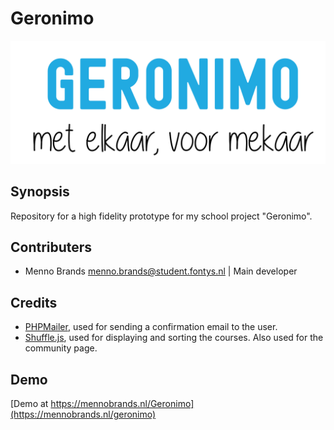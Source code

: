 # Geronimo

![Image of Geronimo logo](https://github.com/MennoBrands/Geronimo/blob/main/images/GeronimoLogo.PNG)


## Synopsis
Repository for a high fidelity prototype for my school project "Geronimo".

## Contributers
- Menno Brands <menno.brands@student.fontys.nl> | Main developer

## Credits
- [PHPMailer](https://github.com/PHPMailer/PHPMailer), used for sending a confirmation email to the user.
- [Shuffle.js](https://vestride.github.io/Shuffle/), used for displaying and sorting the courses. Also used for the community page.

## Demo
[Demo at https://mennobrands.nl/Geronimo](https://mennobrands.nl/geronimo)
